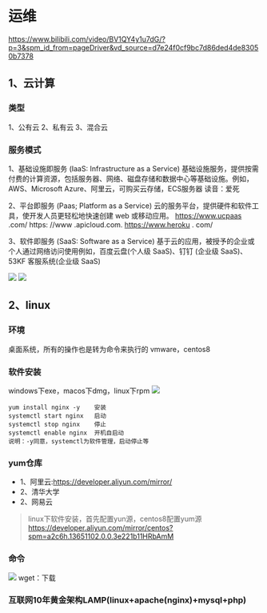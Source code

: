 # 运维
https://www.bilibili.com/video/BV1QY4y1u7dG/?p=3&spm_id_from=pageDriver&vd_source=d7e24f0cf9bc7d86ded4de83050b7378
## 1、云计算

### 类型
1、公有云
2、私有云
3、混合云

### 服务模式

1、基础设施即服务 (IaaS: Infrastructure as a Service)
基础设施服务，提供按需付费的计算资源，包括服务器、网络、磁盘存储和数据中心等基础设施。例如，AWS、Microsoft Azure、阿里云，可购买云存储，ECS服务器
读音：爱死

2、平台即服务 (Paas; Platform as a Service)
云的服务平台，提供硬件和软件工具，使开发人员更轻松地快速创建 web 或移动应用。
https://www.ucpaas .com/
https: //www .apicloud.com.
https://www.heroku . com/

3、软件即服务 (SaaS: Software as a Service)
基于云的应用，被授予的企业或个人通过网络访问使用例如，百度云盘(个人级 SaaS)、钉钉 (企业级 SaaS)、53KF 客服系统(企业级 SaaS)

<img src="/运维/iaas-paas-saas区别.png"/>
<img src="/运维/iaas-paas-saas对应软件开发.png"/>

## 2、linux

### 环境
桌面系统，所有的操作也是转为命令来执行的
vmware，centos8

### 软件安装
windows下exe，macos下dmg，linux下rpm
<img src="/运维/软件安装.png"/>
```
yum install nginx -y 	安装
systemctl start nginx	启动
systemctl stop nginx	停止
systemctl enable nginx	开机自启动
说明：-y同意，systemctl为软件管理，启动停止等

```

### yum仓库
- 1、阿里云:https://developer.aliyun.com/mirror/
- 2、清华大学
- 2、网易云

> linux下软件安装，首先配置yun源，centos8配置yum源
https://developer.aliyun.com/mirror/centos?spm=a2c6h.13651102.0.0.3e221b11HRbAmM


### 命令
<img src="/运维/文件权限.png"/>
wget：下载

### 互联网10年黄金架构LAMP(linux+apache(nginx)+mysql+php)


